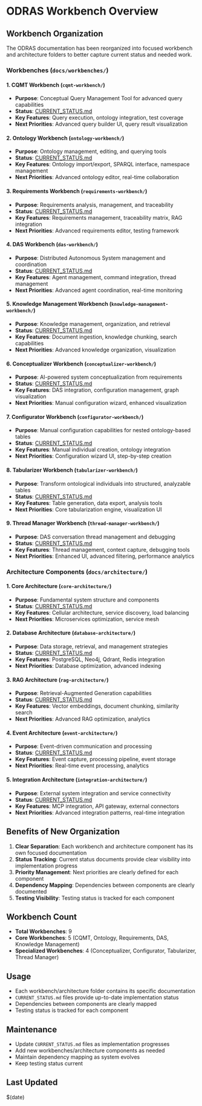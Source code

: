 # ODRAS Workbench Overview

## Workbench Organization

The ODRAS documentation has been reorganized into focused workbench and architecture folders to better capture current status and needed work.

### Workbenches (`docs/workbenches/`)

#### 1. CQMT Workbench (`cqmt-workbench/`)
- **Purpose**: Conceptual Query Management Tool for advanced query capabilities
- **Status**: [CURRENT_STATUS.md](workbenches/cqmt-workbench/CURRENT_STATUS.md)
- **Key Features**: Query execution, ontology integration, test coverage
- **Next Priorities**: Advanced query builder UI, query result visualization

#### 2. Ontology Workbench (`ontology-workbench/`)
- **Purpose**: Ontology management, editing, and querying tools
- **Status**: [CURRENT_STATUS.md](workbenches/ontology-workbench/CURRENT_STATUS.md)
- **Key Features**: Ontology import/export, SPARQL interface, namespace management
- **Next Priorities**: Advanced ontology editor, real-time collaboration

#### 3. Requirements Workbench (`requirements-workbench/`)
- **Purpose**: Requirements analysis, management, and traceability
- **Status**: [CURRENT_STATUS.md](workbenches/requirements-workbench/CURRENT_STATUS.md)
- **Key Features**: Requirements management, traceability matrix, RAG integration
- **Next Priorities**: Advanced requirements editor, testing framework

#### 4. DAS Workbench (`das-workbench/`)
- **Purpose**: Distributed Autonomous System management and coordination
- **Status**: [CURRENT_STATUS.md](workbenches/das-workbench/CURRENT_STATUS.md)
- **Key Features**: Agent management, command integration, thread management
- **Next Priorities**: Advanced agent coordination, real-time monitoring

#### 5. Knowledge Management Workbench (`knowledge-management-workbench/`)
- **Purpose**: Knowledge management, organization, and retrieval
- **Status**: [CURRENT_STATUS.md](workbenches/knowledge-management-workbench/CURRENT_STATUS.md)
- **Key Features**: Document ingestion, knowledge chunking, search capabilities
- **Next Priorities**: Advanced knowledge organization, visualization

#### 6. Conceptualizer Workbench (`conceptualizer-workbench/`)
- **Purpose**: AI-powered system conceptualization from requirements
- **Status**: [CURRENT_STATUS.md](workbenches/conceptualizer-workbench/CURRENT_STATUS.md)
- **Key Features**: DAS integration, configuration management, graph visualization
- **Next Priorities**: Manual configuration wizard, enhanced visualization

#### 7. Configurator Workbench (`configurator-workbench/`)
- **Purpose**: Manual configuration capabilities for nested ontology-based tables
- **Status**: [CURRENT_STATUS.md](workbenches/configurator-workbench/CURRENT_STATUS.md)
- **Key Features**: Manual individual creation, ontology integration
- **Next Priorities**: Configuration wizard UI, step-by-step creation

#### 8. Tabularizer Workbench (`tabularizer-workbench/`)
- **Purpose**: Transform ontological individuals into structured, analyzable tables
- **Status**: [CURRENT_STATUS.md](workbenches/tabularizer-workbench/CURRENT_STATUS.md)
- **Key Features**: Table generation, data export, analysis tools
- **Next Priorities**: Core tabularization engine, visualization UI

#### 9. Thread Manager Workbench (`thread-manager-workbench/`)
- **Purpose**: DAS conversation thread management and debugging
- **Status**: [CURRENT_STATUS.md](workbenches/thread-manager-workbench/CURRENT_STATUS.md)
- **Key Features**: Thread management, context capture, debugging tools
- **Next Priorities**: Enhanced UI, advanced filtering, performance analytics

### Architecture Components (`docs/architecture/`)

#### 1. Core Architecture (`core-architecture/`)
- **Purpose**: Fundamental system structure and components
- **Status**: [CURRENT_STATUS.md](architecture/core-architecture/CURRENT_STATUS.md)
- **Key Features**: Cellular architecture, service discovery, load balancing
- **Next Priorities**: Microservices optimization, service mesh

#### 2. Database Architecture (`database-architecture/`)
- **Purpose**: Data storage, retrieval, and management strategies
- **Status**: [CURRENT_STATUS.md](architecture/database-architecture/CURRENT_STATUS.md)
- **Key Features**: PostgreSQL, Neo4j, Qdrant, Redis integration
- **Next Priorities**: Database optimization, advanced indexing

#### 3. RAG Architecture (`rag-architecture/`)
- **Purpose**: Retrieval-Augmented Generation capabilities
- **Status**: [CURRENT_STATUS.md](architecture/rag-architecture/CURRENT_STATUS.md)
- **Key Features**: Vector embeddings, document chunking, similarity search
- **Next Priorities**: Advanced RAG optimization, analytics

#### 4. Event Architecture (`event-architecture/`)
- **Purpose**: Event-driven communication and processing
- **Status**: [CURRENT_STATUS.md](architecture/event-architecture/CURRENT_STATUS.md)
- **Key Features**: Event capture, processing pipeline, event storage
- **Next Priorities**: Real-time event processing, analytics

#### 5. Integration Architecture (`integration-architecture/`)
- **Purpose**: External system integration and service connectivity
- **Status**: [CURRENT_STATUS.md](architecture/integration-architecture/CURRENT_STATUS.md)
- **Key Features**: MCP integration, API gateway, external connectors
- **Next Priorities**: Advanced integration patterns, real-time integration

## Benefits of New Organization

1. **Clear Separation**: Each workbench and architecture component has its own focused documentation
2. **Status Tracking**: Current status documents provide clear visibility into implementation progress
3. **Priority Management**: Next priorities are clearly defined for each component
4. **Dependency Mapping**: Dependencies between components are clearly documented
5. **Testing Visibility**: Testing status is tracked for each component

## Workbench Count

- **Total Workbenches**: 9
- **Core Workbenches**: 5 (CQMT, Ontology, Requirements, DAS, Knowledge Management)
- **Specialized Workbenches**: 4 (Conceptualizer, Configurator, Tabularizer, Thread Manager)

## Usage

- Each workbench/architecture folder contains its specific documentation
- `CURRENT_STATUS.md` files provide up-to-date implementation status
- Dependencies between components are clearly mapped
- Testing status is tracked for each component

## Maintenance

- Update `CURRENT_STATUS.md` files as implementation progresses
- Add new workbenches/architecture components as needed
- Maintain dependency mapping as system evolves
- Keep testing status current

## Last Updated
$(date)